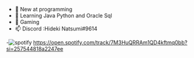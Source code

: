 - 👀 New at programming  
- 🌱 Learning Java Python and Oracle Sql
- 💞️ Gaming
- 📫 Discord :Hideki Natsumi#9614


-![spotify](https://user-images.githubusercontent.com/96385473/152265298-70515c6d-0976-4581-9a59-65b15f6e5b8a.png)
https://open.spotify.com/track/7M3HuQRRAm1QD4kftmq0bb?si=257544818a2247ee
